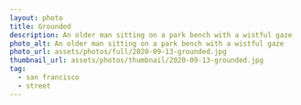 ```yaml
---
layout: photo
title: Grounded
description: An older man sitting on a park bench with a wistful gaze
photo_alt: An older man sitting on a park bench with a wistful gaze
photo_url: assets/photos/full/2020-09-13-grounded.jpg
thumbnail_url: assets/photos/thumbnail/2020-09-13-grounded.jpg
tag:
  - san francisco
  - street
---
```


